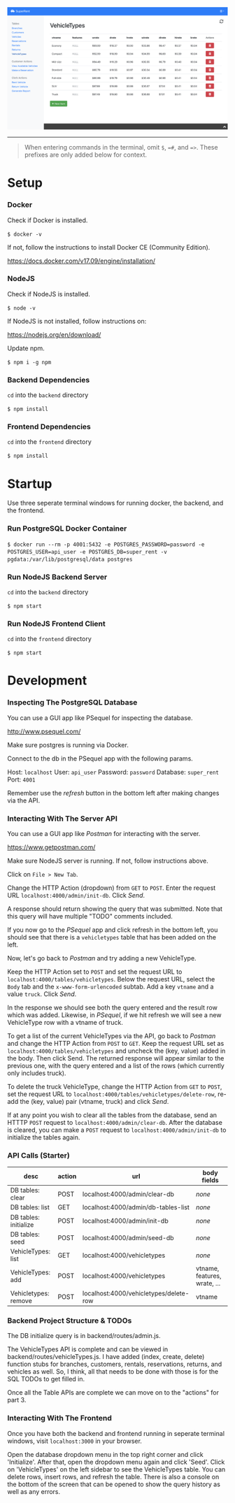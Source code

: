 <img src="https://raw.githubusercontent.com/alexgausman/super-rent/master/preview.png" />

---

> When entering commands in the terminal, omit `$`, `=#`, and `=>`. These prefixes are only added below for context.

# Setup

### Docker

Check if Docker is installed.

`$ docker -v`

If not, follow the instructions to install Docker CE (Community Edition).

https://docs.docker.com/v17.09/engine/installation/

### NodeJS

Check if NodeJS is installed.

`$ node -v`

If NodeJS is not installed, follow instructions on:

https://nodejs.org/en/download/

Update npm.

`$ npm i -g npm`

### Backend Dependencies

`cd` into the `backend` directory

`$ npm install`

### Frontend Dependencies

`cd` into the `frontend` directory

`$ npm install`

# Startup

Use three seperate terminal windows for running docker, the backend, and the frontend.

### Run PostgreSQL Docker Container

`$ docker run --rm -p 4001:5432 -e POSTGRES_PASSWORD=password -e POSTGRES_USER=api_user -e POSTGRES_DB=super_rent -v pgdata:/var/lib/postgresql/data postgres`

### Run NodeJS Backend Server

`cd` into the `backend` directory

`$ npm start`

### Run NodeJS Frontend Client

`cd` into the `frontend` directory

`$ npm start`

# Development

### Inspecting The PostgreSQL Database

You can use a GUI app like PSequel for inspecting the database.

http://www.psequel.com/

Make sure postgres is running via Docker.

Connect to the db in the PSequel app with the following params.

Host: `localhost`
User: `api_user`
Password: `password`
Database: `super_rent`
Port: `4001`

Remember use the *refresh* button in the bottom left after making changes via the API.

### Interacting With The Server API

You can use a GUI app like *Postman* for interacting with the server.

https://www.getpostman.com/

Make sure NodeJS server is running. If not, follow instructions above.

Click on `File > New Tab`.

Change the HTTP Action (dropdown) from `GET` to `POST`. Enter the request URL `localhost:4000/admin/init-db`. Click *Send*.

A response should return showing the query that was submitted. Note that this query will have multiple "TODO" comments included.

If you now go to the *PSequel* app and click refresh in the bottom left, you should see that there is a `vehicletypes` table that has been added on the left.

Now, let's go back to *Postman* and try adding a new VehicleType.

Keep the HTTP Action set to `POST` and set the request URL to `localhost:4000/tables/vehicletypes`. Below the request URL, select the `Body` tab and the `x-www-form-urlencoded` subtab. Add a key `vtname` and a value `truck`. Click *Send*.

In the response we should see both the query entered and the result row which was added. Likewise, in *PSequel*, if we hit refresh we will see a new VehicleType row with a vtname of truck.

To get a list of the current VehicleTypes via the API, go back to *Postman* and change the HTTP Action from `POST` to `GET`. Keep the request URL set as `localhost:4000/tables/vehicletypes` and uncheck the (key, value) added in the body. Then click Send. The returned response will appear similar to the previous one, with the query entered and a list of the rows (which currently only includes truck).

To delete the truck VehicleType, change the HTTP Action from `GET` to `POST`, set the request URL to `localhost:4000/tables/vehicletypes/delete-row`, re-add the (key, value) pair (vtname, truck) and click *Send*.

If at any point you wish to clear all the tables from the database, send an HTTTP `POST` request to `localhost:4000/admin/clear-db`. After the database is cleared, you can make a `POST` request to `localhost:4000/admin/init-db` to initialize the tables again.

### API Calls (Starter)

|          desc         | action |                   url                   |          body fields          |
|-----------------------|--------|-----------------------------------------|-------------------------------|
| DB tables: clear      | POST   | localhost:4000/admin/clear-db           | *none*                        |
| DB tables: list       | GET    | localhost:4000/admin/db-tables-list     | *none*                        |
| DB tables: initialize | POST   | localhost:4000/admin/init-db            | *none*                        |
| DB tables: seed       | POST   | localhost:4000/admin/seed-db            | *none*                        |
| VehicleTypes: list    | GET    | localhost:4000/vehicletypes             | *none*                        |
| VehicleTypes: add     | POST   | localhost:4000/vehicletypes             | vtname, features, wrate, ...  |
| Vehicletypes: remove  | POST   | localhost:4000/vehicletypes/delete-row  | vtname                        |

### Backend Project Structure & TODOs

The DB initialize query is in backend/routes/admin.js.

The VehicleTypes API is complete and can be viewed in backend/routes/vehicleTypes.js. I have added (index, create, delete) function stubs for branches, customers, rentals, reservations, returns, and vehicles as well. So, I think, all that needs to be done with those is for the SQL TODOs to get filled in.

Once all the Table APIs are complete we can move on to the "actions" for part 3.

### Interacting With The Frontend

Once you have both the backend and frontend running in seperate terminal windows, visit `localhost:3000` in your browser.

Open the database dropdown menu in the top right corner and click 'Initialize'. After that, open the dropdown menu again and click 'Seed'. Click on 'VehicleTypes' on the left sidebar to see the VehicleTypes table. You can delete rows, insert rows, and refresh the table. There is also a console on the bottom of the screen that can be opened to show the query history as well as any errors.
